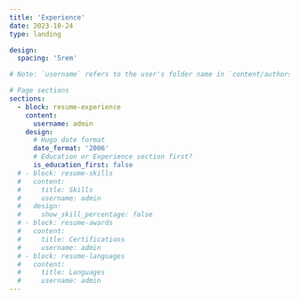 ```yaml
---
title: 'Experience'
date: 2023-10-24
type: landing

design:
  spacing: '5rem'

# Note: `username` refers to the user's folder name in `content/authors/`

# Page sections
sections:
  - block: resume-experience
    content:
      username: admin
    design:
      # Hugo date format
      date_format: '2006'
      # Education or Experience section first?
      is_education_first: false
  # - block: resume-skills
  #   content:
  #     title: Skills
  #     username: admin
  #   design:
  #     show_skill_percentage: false
  # - block: resume-awards
  #   content:
  #     title: Certifications
  #     username: admin
  # - block: resume-languages
  #   content:
  #     title: Languages
  #     username: admin
---
```

